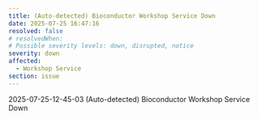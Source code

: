 ```yaml
---
title: (Auto-detected) Bioconductor Workshop Service Down
date: 2025-07-25 16:47:16
resolved: false
# resolvedWhen: 
# Possible severity levels: down, disrupted, notice
severity: down
affected:
  - Workshop Service
section: issue
---
```


2025-07-25-12-45-03 (Auto-detected) Bioconductor Workshop Service Down

